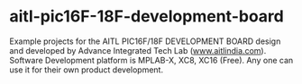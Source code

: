 # aitl-pic16F-18F-development-board
Example projects for the AITL PIC16F/18F DEVELOPMENT BOARD design and developed by Advance Integrated Tech Lab (www.aitlindia.com). Software Development platform is MPLAB-X, XC8, XC16 (Free). Any one can use it for their own product development.
